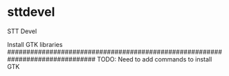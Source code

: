 # sttdevel
STT Devel


Install GTK libraries
###############################################################################
TODO: Need to add commands to install GTK
